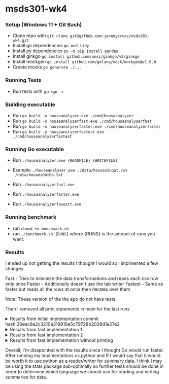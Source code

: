 # msds301-wk4

### Setup (Windows 11 + Git Bash)
- Clone repo with `git clone git@github.com:jeremycruzz/msds301-wk4.git`
- Install go dependencies `go mod tidy`
- Install py dependencies `py -m pip install pandas`
- Install ginkgo `go install github.com/onsi/ginkgo/v2/ginkgo`
- Install mockgen `go install github.com/golang/mock/mockgen@v1.6.0`
- Create mocks `go generate ./...`

### Running Tests
- Run tests with `ginkgo -r`

### Building executable
- Run `go build -o houseanalyzer.exe ./cmd/houseanalyzer`
- Run `go build -o houseanalyzerfast.exe ./cmd/houseanalyzerfast`
- Run `go build -o houseanalyzerfaster.exe ./cmd/houseanalyzerfaster`
- Run `go build -o houseanalyzerfastest.exe ./cmd/houseanalyzerfastest`

### Running Go executable
- Run `./houseanalyzer.exe {READFILE} {WRITEFILE}`
- Example `./houseanalyzer.exe ./data/housesInput.csv ./data/housesOutGo.txt`

- Run `./houseanalyzerfast.exe`
- Run `./houseanalyzerfaster.exe`
- Run `./houseanalyzerfasestt.exe`

### Running benchmark
- run `chmod +x benchmark.sh`
- run `./benchmark.sh {RUNS}` where {RUNS} is the amount of runs you want.

### Results

I ended up not getting the results I thought I would so I implmented a few changes.

Fast - Tries to minimize the data transformations and reads each csv row only once
Faster - Additionally doesn't use the tab writer
Fastest - Same as faster but reads all the rows at once then iterates over them

Note: These version of the the app do not have tests.

Then I removed all print statements in main for the last runs

<details>
<summary> Results from initial implementation commit hash:36eec8e2c3210a318916e5c79728b2028d1e27e2</summary>

-------------------------------------------------------------------
| Language     | Test Run 1 (nanoseconds) | Test Run 2 (nanoseconds) | Test Run 3 (nanoseconds) |
|--------------|---------------------------|---------------------------|---------------------------|
| Go           |        3,730,301,800       |        3,748,057,300       |        3,717,731,200       |
| Python       |        1,755,509,700       |        1,729,278,400       |        1,735,856,500       |
| R            |        3,106,460,900       |        3,110,648,100       |        3,132,068,400       |
-------------------------------------------------------------------

These results were suprising at first but I realize that go performed the worst because of my implementation of the app. Both the R code and Python accomplished what my Go program accomplished in 7 lines of code. The main issue with my implementation was the way I designed the Block struct. When reading the data we go over `n` rows. With analyze we then go over these rows of data an additional time when creating the pivot table. We then analyze the metrics and convert the data there back to the block struct before writing it.
</details>

<details>
<summary>Results from fast implementation 1</summary>

| Language     | Test Run 1 (nanoseconds) | Test Run 2 (nanoseconds) | Test Run 3 (nanoseconds) | Test Run 4 (nanoseconds) |
|--------------|---------------------------|---------------------------|---------------------------|---------------------------|
| Go           |        3,735,719,000      |        3,738,952,500      |        3,754,574,850      |        3,743,969,050      |
| Go (fast)    |        3,449,520,300      |        3,429,550,100      |        3,435,929,850      |        3,430,158,550      |
| Python       |        1,751,711,700      |        1,749,594,900      |        1,729,447,600      |        1,730,606,250      |
| R            |        3,115,111,200      |        3,100,016,100      |        3,118,881,450      |        3,084,558,750      |

I implemented a version with less transformations to the data and was quite disapointed when only a little bit of time was saved.

</details>

<details>
<summary>Results from fast implementation 2</summary>

| Language               | Test Run 1 (nanoseconds) | Test Run 2 (nanoseconds) | Test Run 3 (nanoseconds) | Test Run 4 (nanoseconds) |
|----------------------|---------------------------|---------------------------|---------------------------|---------------------------|
| Go                   |       3,728,930,100       |       3,736,011,000       |       3,730,175,700       |       3,742,231,500       |
| Go (fast)            |       3,424,380,500       |       3,420,223,500       |       3,419,356,100       |       3,437,085,350       |
| Go (faster)          |       3,408,618,800       |       3,401,338,700       |       3,405,574,600       |       3,412,590,000       |
| Go (fastest)         |       3,505,374,200       |       3,517,643,700       |       3,499,446,050       |       3,516,287,150       |
| Python               |       1,755,800,600       |       1,710,396,000       |       1,738,588,250       |       1,756,981,200       |
| R                    |       3,080,280,200       |       3,086,912,400       |       3,069,791,350       |       3,095,916,600       |

I implemented two more version removing the tab writer and was still disapointed when the times changed even less.


</details>

<details>
<summary>Results from fast implementation without printing</summary>

| Language               | Test Run 1 (nanoseconds) | Test Run 2 (nanoseconds) | Test Run 3 (nanoseconds) | Test Run 4 (nanoseconds) |
|----------------------|---------------------------|---------------------------|---------------------------|---------------------------|
| Go                   |       3,793,349,200       |       3,734,792,700       |       3,739,142,000       |       3,746,888,200       |
| Go (fast)            |       3,497,688,700       |       3,449,193,200       |       3,450,075,600       |       3,456,628,600       |
| Go (faster)          |       3,470,810,000       |       3,419,502,900       |       3,434,581,700       |       3,437,296,200       |
| Go (fastest)         |       3,554,384,100       |       3,499,173,900       |       3,518,411,200       |       3,512,986,700       |
| Python               |       1,726,555,000       |       1,719,113,300       |       1,717,965,200       |       1,705,428,000       |
| R                    |       3,087,121,700       |       3,074,617,600       |       3,096,046,300       |       3,110,616,800       |

Since I was using bash to time all of these I thought that removing the print statements would decrease times but it really did nothing.

</details>


Overall, I'm disapointed with the results since I thought Go would run faster. After running my implmentations vs python and R I would say that it would be worth it to use python as a reader/writer for summary data. I think I may be using the stats package sub-optimally so further tests should be done in order to determine which language we should use for reading and writing summaries for data.